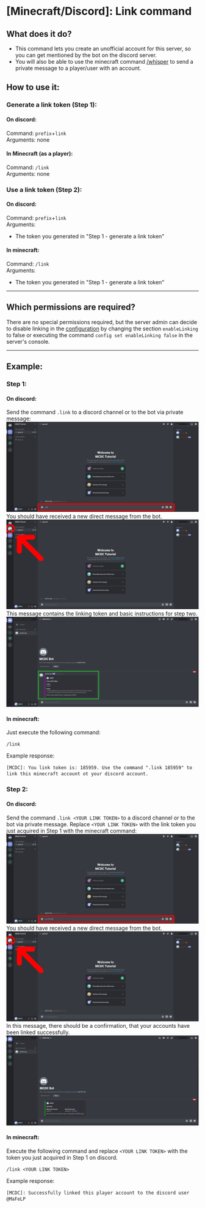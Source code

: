 # [Minecraft/Discord]: Link command
## What does it do?
- This command lets you create an unofficial account for this server, so you can get mentioned by the bot on the discord server.
- You will also be able to use the minecraft command [/whisper](./whisper) to send a private message to a player/user with an account.

## How to use it:
### Generate a link token (Step 1):
#### On discord:
Command: `prefix`+`link` <br>
Arguments: none
#### In Minecraft (as a player):
Command: `/link`<br>
Arguments: none

### Use a link token (Step 2):
#### On discord:
Command: `prefix`+`link ` <br>
Arguments:
 - The token you generated in "Step 1 - generate a link token"
#### In minecraft:
Command: `/link ` <br>
Arguments:
- The token you generated in "Step 1 - generate a link token"

---

## Which permissions are required?
There are no special permissions required, but the server admin can decide to disable linking in the [configuration](./../configuration) by changing the section `enableLinking` to false or executing the command `config set enableLinking false` in the server's console.

---

## Example:
### Step 1:
#### On discord:
Send the command `.link` to a discord channel or to the bot via private message: <br>
![Step 1 - Sending the command](./../assets/commands/link/1.png) <br>
You should have received a new direct message from the bot. <br>
![New direct message](./../assets/commands/link/new-direct-message.png) <br>
This message contains the linking token and basic instructions for step two. <br>
![Step 1 - Receiving a response and a token](./../assets/commands/link/2.png) <br>
#### In minecraft:
Just execute the following command:
```
/link
```

Example response:
```
[MCDC]: You link token is: 185959. Use the command ".link 185959" to link this minecraft account ot your discord account.
```

### Step 2:
#### On discord:
Send the command `.link <YOUR LINK TOKEN>` to a discord channel or to the bot via private message. Replace `<YOUR LINK TOKEN>` with the link token you just acquired in Step 1 with the minecraft command:<br>
![Step 2 - Sending the token](./../assets/commands/link/3.png)<br>
You should have received a new direct message from the bot. <br>
![New direct message](./../assets/commands/link/new-direct-message.png) <br>
In this message, there should be a confirmation, that your accounts have been linked successfully.<br>
![Step 2 - Receiving a response](./../assets/commands/link/4.png)<br>
#### In minecraft:
Execute the following command and replace `<YOUR LINK TOKEN>` with the token you just acquired in Step 1 on discord.
```
/link <YOUR LINK TOKEN>
```

Example response:
```
[MCDC]: Successfully linked this player account to the discord user @MaFeLP
```
